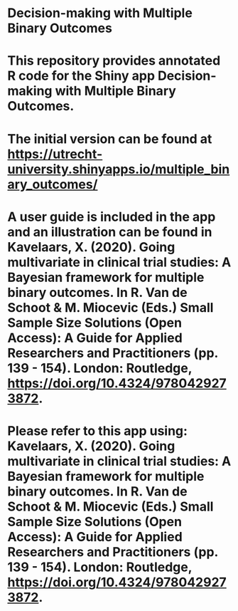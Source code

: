 # Decision-making with Multiple Binary Outcomes
# 
# This repository provides annotated R code for the Shiny app Decision-making with Multiple Binary Outcomes.
# The initial version can be found at https://utrecht-university.shinyapps.io/multiple_binary_outcomes/
# A user guide is included in the app and an illustration can be found in Kavelaars, X. (2020). Going multivariate in clinical trial studies: A Bayesian framework for multiple binary outcomes. In R. Van de Schoot & M. Miocevic (Eds.) Small Sample Size Solutions (Open Access): A Guide for Applied Researchers and Practitioners (pp. 139 - 154). London: Routledge, https://doi.org/10.4324/9780429273872.
# Please refer to this app using: Kavelaars, X. (2020). Going multivariate in clinical trial studies: A Bayesian framework for multiple binary outcomes. In R. Van de Schoot & M. Miocevic (Eds.) Small Sample Size Solutions (Open Access): A Guide for Applied Researchers and Practitioners (pp. 139 - 154). London: Routledge, https://doi.org/10.4324/9780429273872.
